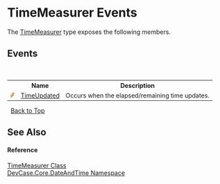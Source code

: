 # TimeMeasurer Events
 

The <a href="T_DevCase_Core_DateAndTime_TimeMeasurer">TimeMeasurer</a> type exposes the following members.


## Events
&nbsp;<table><tr><th></th><th>Name</th><th>Description</th></tr><tr><td>![Public event](media/pubevent.gif "Public event")</td><td><a href="E_DevCase_Core_DateAndTime_TimeMeasurer_TimeUpdated">TimeUpdated</a></td><td>
Occurs when the elapsed/remaining time updates.</td></tr></table>&nbsp;
<a href="#timemeasurer-events">Back to Top</a>

## See Also


#### Reference
<a href="T_DevCase_Core_DateAndTime_TimeMeasurer">TimeMeasurer Class</a><br /><a href="N_DevCase_Core_DateAndTime">DevCase.Core.DateAndTime Namespace</a><br />